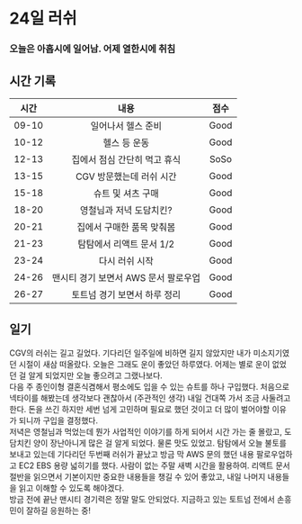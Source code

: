 # 24일 러쉬

### 오늘은 아홉시에 일어남. 어제 열한시에 취침

## 시간 기록 
|시간|내용|점수|
|:-:|:-:|:-:|
|09-10|일어나서 헬스 준비|Good|
|10-12|헬스 등 운동|Good|
|12-13|집에서 점심 간단히 먹고 휴식|SoSo|
|13-15|CGV 방문했는데 러쉬 시간|Good|
|15-18|슈트 및 셔츠 구매|Good|
|18-20|영철님과 저녁 도담치킨?|Good|
|20-21|집에서 구매한 품목 맞춰봄|Good|
|21-23|탐탐에서 리액트 문서 1/2|Good|
|23-24|다시 러쉬 시작|Good|
|24-26|맨시티 경기 보면서 AWS 문서 팔로우업|Good|
|26-27|토트넘 경기 보면서 하루 정리|Good|

## 일기
CGV의 러쉬는 길고 길었다. 기다리던 일주일에 비하면 길지 않았지만 내가 미소지기였던 시절이 새삼 떠올랐다. 오늘은 그래도 운이 좋았던 하루였다. 어제는 별로 운이 없었던 걸 알게 되었지만 오늘 좋으려고 그랬나보다.  
다음 주 종인이형 결혼식겸해서 평소에도 입을 수 있는 슈트를 하나 구입했다. 처음으로 넥타이를 해봤는데 생각보다 괜찮아서 (주관적인 생각) 내일 건대쪽 가서 조금 사둘려고 한다. 돈을 쓰긴 하지만 세번 넘게 고민하며 필요로 했던 것이고 더 많이 벌어야할 이유가 되니까 구입을 결정했다.  
저녁은 영철님과 먹었는데 뭔가 사업적인 이야기를 하게 되어서 시간 가는 줄 몰랐고, 도담치킨 양이 장난아니게 많은 걸 알게 되었다. 물론 맛도 있었고. 탐탐에서 오늘 불토를 보내고 있는데 기다리던 두번째 러쉬가 끝났고 방금 막 AWS 문의 했던 내용 팔로우업하고 EC2 EBS 용량 넓히기를 했다. 사람이 없는 주말 새벽 시간을 활용하여. 리액트 문서 절반을 읽으면서 기본이지만 중요한 내용들을 챙길 수 있어 좋았고, 내일 나머지 내용들을 읽고 이해할 수 있도록 해야겠다.  
방금 전에 끝난 맨시티 경기력은 정말 말도 안되었다. 지금하고 있는 토트넘 전에서 손흥민이 잘하길 응원하는 중!